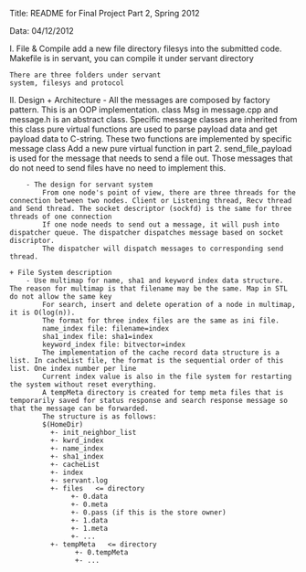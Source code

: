 Title: README for Final Project Part 2, Spring 2012

Data: 04/12/2012

I. File & Compile
	add a new file directory filesys into the submitted code. 
	Makefile is in servant, you can compile it under servant directory
	
	There are three folders under servant
	system, filesys and protocol

II. Design
	+ Architecture
		- All the messages are composed by factory pattern. This is an OOP implementation.
			class Msg in message.cpp and message.h is an abstract class. Specific message classes are inherited from this class
			pure virtual functions are used to parse payload data and get payload data to C-string. These two functions are implemented by specific message class 
			Add a new pure virtual function in part 2. send_file_payload is used for the message that needs to send a file out. Those messages that do not need to send files have no need to implement this.
					
		- The design for servant system
			From one node's point of view, there are three threads for the connection between two nodes. Client or Listening thread, Recv thread and Send thread. The socket descriptor (sockfd) is the same for three threads of one connection
			If one node needs to send out a message, it will push into dispatcher queue. The dispatcher dispatches message based on socket discriptor.  	
			The dispatcher will dispatch messages to corresponding send thread. 

	+ File System description
		- Use multimap for name, sha1 and keyword index data structure. The reason for multimap is that filename may be the same. Map in STL do not allow the same key
			For search, insert and delete operation of a node in multimap, it is O(log(n)).
			The format for three index files are the same as ini file. 
			name_index file: filename=index
		 	sha1_index file: sha1=index
		 	keyword_index file: bitvector=index
		 	The implementation of the cache record data structure is a list. In cacheList file, the format is the sequential order of this list. One index number per line
		 	Current index value is also in the file system for restarting the system without reset everything.
		 	A tempMeta directory is created for temp meta files that is temporarily saved for status response and search response message so that the message can be forwarded.
		 	The structure is as follows:
		 	$(HomeDir)
			  +- init_neighbor_list
			  +- kwrd_index
			  +- name_index
			  +- sha1_index
			  +- cacheList
			  +- index
			  +- servant.log
			  +- files   <= directory
				   +- 0.data
				   +- 0.meta
				   +- 0.pass (if this is the store owner)
				   +- 1.data
				   +- 1.meta
				   +- ... 
			  +- tempMeta   <= directory
			  		+- 0.tempMeta
			  		+- ...		   
		
